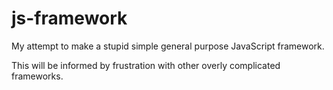 # js-framework
My attempt to make a stupid simple general purpose JavaScript framework.

This will be informed by frustration with other overly complicated frameworks.
